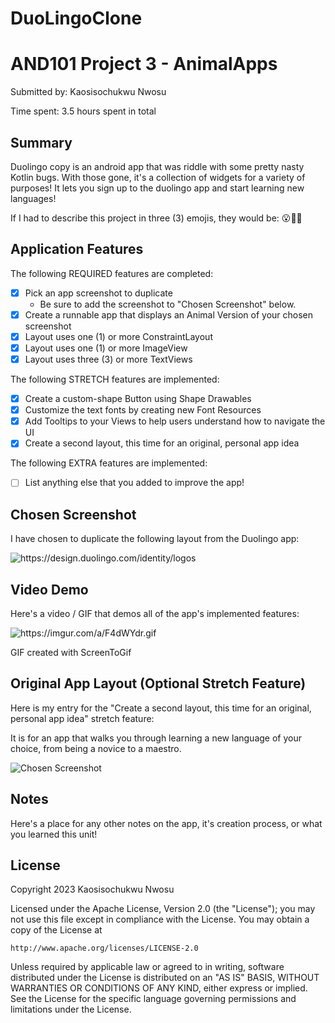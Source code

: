 # DuoLingoClone
<!-- (This is a comment) INSTRUCTIONS: Go through this page and fill out any **bolded** entries with their correct values.-->

# AND101 Project 3 - AnimalApps

Submitted by: Kaosisochukwu Nwosu

Time spent: 3.5 hours spent in total

## Summary

Duolingo copy is an android app that was riddle with some pretty nasty Kotlin bugs.  With those gone, it's a collection of widgets for a variety of purposes!  It lets you sign up to the duolingo app and start learning new languages!

If I had to describe this project in three (3) emojis, they would be: 😮🤔🔥

## Application Features

<!-- (This is a comment) Please be sure to change the [ ] to [x] for any features you completed.  If a feature is not checked [x], you might miss the points for that item! -->

The following REQUIRED features are completed:

- [x] Pick an app screenshot to duplicate
  - Be sure to add the screenshot to "Chosen Screenshot" below.
- [x] Create a runnable app that displays an Animal Version of your chosen screenshot
- [x] Layout uses one (1) or more ConstraintLayout
- [x] Layout uses one (1) or more ImageView
- [x] Layout uses three (3) or more TextViews

The following STRETCH features are implemented:

- [x] Create a custom-shape Button using Shape Drawables
- [x] Customize the text fonts by creating new Font Resources
- [x] Add Tooltips to your Views to help users understand how to navigate the UI
- [x] Create a second layout, this time for an original, personal app idea

The following EXTRA features are implemented:

- [ ] List anything else that you added to improve the app!

## Chosen Screenshot

I have chosen to duplicate the following layout from the Duolingo app:

<img src='https://design.duolingo.com/identity/logos' title='Duolingo Logo' width='' alt='https://design.duolingo.com/identity/logos' />

## Video Demo

Here's a video / GIF that demos all of the app's implemented features:

<img src='https://imgur.com/a/F4dWYdr.gif' title='Video Demo of Duolingo Clone' width='' alt='https://imgur.com/a/F4dWYdr.gif' />

GIF created with ScreenToGif

<!-- Recommended tools:
- [Kap](https://getkap.co/) for macOS
- [ScreenToGif](https://www.screentogif.com/) for Windows
- [peek](https://github.com/phw/peek) for Linux. -->

## Original App Layout (Optional Stretch Feature)

Here is my entry for the "Create a second layout, this time for an original, personal app idea" stretch feature:

It is for an app that walks you through learning a new language of your choice, from being a novice to a maestro.

<img src='http://example.com/link/to/your/image.png' title='Chosen Screenshot' width='' alt='Chosen Screenshot' />

## Notes

Here's a place for any other notes on the app, it's creation process, or what you learned this unit!

## License

Copyright 2023 Kaosisochukwu Nwosu

Licensed under the Apache License, Version 2.0 (the "License");
you may not use this file except in compliance with the License.
You may obtain a copy of the License at

    http://www.apache.org/licenses/LICENSE-2.0

Unless required by applicable law or agreed to in writing, software
distributed under the License is distributed on an "AS IS" BASIS,
WITHOUT WARRANTIES OR CONDITIONS OF ANY KIND, either express or implied.
See the License for the specific language governing permissions and
limitations under the License.

